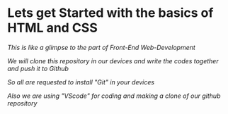 # Lets get Started with the basics of HTML and CSS 
_This is like a glimpse to the part of Front-End Web-Development_

 _We will clone this repository in our devices and write the codes together and push it to Github_

_So all are requested to install "Git" in your devices_

_Also we are using "VScode" for coding and making a clone of our github repository_
